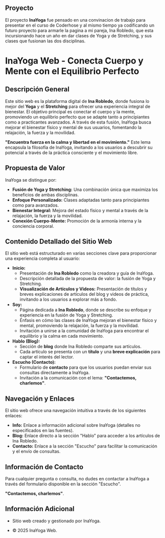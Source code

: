 ## Proyecto

El proyecto **InaYoga** fue pensado en una convinacion de trabajo para presentar en el curso de Coderhose y al mismo tiempo ya codificando un futuro proyecto para armarle la pagina a mi pareja, Ina Robledo, que esta incursionando hace un año en dar clases de Yoga y de Stretching, y sus clases que fusionan las dos disciplinas.

# InaYoga Web - Conecta Cuerpo y Mente con el Equilibrio Perfecto

## Descripción General

Este sitio web es la plataforma digital de **Ina Robledo**, donde fusiona lo mejor del **Yoga** y el **Stretching** para ofrecer una experiencia integral de bienestar. El objetivo principal es conectar el cuerpo y la mente, promoviendo un equilibrio perfecto que se adapte tanto a principiantes como a practicantes avanzados. A través de esta fusión, InaYoga busca mejorar el bienestar físico y mental de sus usuarios, fomentando la relajación, la fuerza y la movilidad.

**"Encuentra fuerza en la calma y libertad en el movimiento."** Este lema encapsula la filosofía de InaYoga, invitando a los usuarios a descubrir su potencial a través de la práctica consciente y el movimiento libre.

## Propuesta de Valor

InaYoga se distingue por:

*   **Fusión de Yoga y Stretching:** Una combinación única que maximiza los beneficios de ambas disciplinas.
*   **Enfoque Personalizado:** Clases adaptadas tanto para principiantes como para avanzados.
*   **Bienestar Integral:** Mejora del estado físico y mental a través de la relajación, la fuerza y la movilidad.
*   **Conexión Cuerpo-Mente:** Promoción de la armonía interna y la conciencia corporal.

## Contenido Detallado del Sitio Web

El sitio web está estructurado en varias secciones clave para proporcionar una experiencia completa al usuario:

*   **Inicio:**
    *   Presentación de **Ina Robledo** como la creadora y guía de InaYoga.
    *   Descripción detallada de la propuesta de valor: la fusión de Yoga y Stretching.
    *   **Visualización de Artículos y Videos:** Presentación de títulos y breves explicaciones de artículos del blog y videos de práctica, invitando a los usuarios a explorar más a fondo.
*   **Soy:**
    *   Página dedicada a **Ina Robledo**, donde se describe su enfoque y experiencia en la fusión de Yoga y Stretching.
    *   Énfasis en cómo las clases de InaYoga mejoran el bienestar físico y mental, promoviendo la relajación, la fuerza y la movilidad.
    *   Invitación a unirse a la comunidad de InaYoga para encontrar el equilibrio y la calma en cada movimiento.
*   **Hablo (Blog):**
    *   Sección de **blog** donde Ina Robledo comparte sus artículos.
    *   Cada artículo se presenta con un **título** y una **breve explicación** para captar el interés del lector.
*   **Escucho (Contacto):**
    *   Formulario de **contacto** para que los usuarios puedan enviar sus consultas directamente a InaYoga.
    *   Invitación a la comunicación con el lema: **"Contactemos, charlemos"**.

## Navegación y Enlaces

El sitio web ofrece una navegación intuitiva a través de los siguientes enlaces:

*   **Info:** Enlace a información adicional sobre InaYoga (detalles no especificados en las fuentes).
*   **Blog:** Enlace directo a la sección "Hablo" para acceder a los artículos de Ina Robledo.
*   **Contacto:** Enlace a la sección "Escucho" para facilitar la comunicación y el envío de consultas.

## Información de Contacto

Para cualquier pregunta o consulta, no dudes en contactar a InaYoga a través del formulario disponible en la sección "Escucho".

**"Contactemos, charlemos"**.

## Información Adicional

*   Sitio web creado y gestionado por InaYoga.

*   © 2025 InaYoga Web.